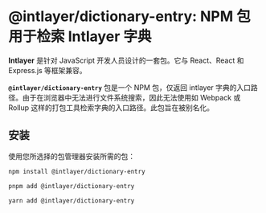 # @intlayer/dictionary-entry: NPM 包用于检索 Intlayer 字典

**Intlayer** 是针对 JavaScript 开发人员设计的一套包。它与 React、React 和 Express.js 等框架兼容。

**`@intlayer/dictionary-entry`** 包是一个 NPM 包，仅返回 intlayer 字典的入口路径。由于在浏览器中无法进行文件系统搜索，因此无法使用如 Webpack 或 Rollup 这样的打包工具检索字典的入口路径。此包旨在被别名化。

## 安装

使用您所选择的包管理器安装所需的包：

```bash packageManager="npm"
npm install @intlayer/dictionary-entry
```

```bash packageManager="pnpm"
pnpm add @intlayer/dictionary-entry
```

```bash packageManager="yarn"
yarn add @intlayer/dictionary-entry
```
